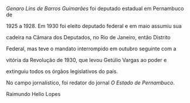 

*Genaro Lins de Barros Guimarães* foi deputado estadual em Pernambuco de

1925 a 1928. Em 1930 foi eleito deputado federal e em maio assumiu sua

cadeira na Câmara dos Deputados, no Rio de Janeiro, então Distrito

Federal, mas teve o mandato interrompido em outubro seguinte com a

vitória da Revolução de 1930, que levou Getúlio Vargas ao poder e

extinguiu todos os órgãos legislativos do país.



No campo jornalístico, foi redator do jornal *O Estado de Pernambuco*.



Raimundo Helio Lopes



